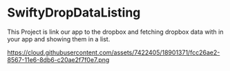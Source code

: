 # SwiftyDropDataListing

This Project is link our app to the dropbox and fetching dropbox data with in your app and showing them in a list.

https://cloud.githubusercontent.com/assets/7422405/18901371/fcc26ae2-8567-11e6-8db6-c20ae2f7f0e7.png

